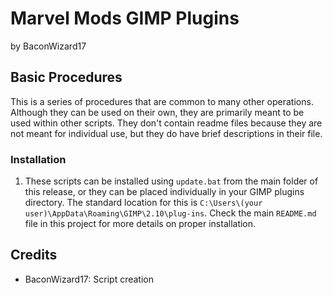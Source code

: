 # Marvel Mods GIMP Plugins
by BaconWizard17
## Basic Procedures
This is a series of procedures that are common to many other operations. Although they can be used on their own, they are primarily meant to be used within other scripts. They don't contain readme files because they are not meant for individual use, but they do have brief descriptions in their file.

### Installation
 1. These scripts can be installed using `update.bat` from the main folder of this release, or they can be placed individually in your GIMP plugins directory. The standard location for this is `C:\Users\(your user)\AppData\Roaming\GIMP\2.10\plug-ins`. Check the main `README.md` file in this project for more details on proper installation.

## Credits
- BaconWizard17: Script creation